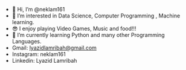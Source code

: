 - 👋 Hi, I’m @neklam161
- 👀 I’m interested in Data Science, Computer Programming , Machine learning.
- 😎 I enjoy playing Video Games, Music and food!!!
- 🌱 I’m currently learning Python and many other Programming Languages.
- Gmail: lyazidlamribah@gmail.com 
- Instagram: neklam161
- Linkedin: Lyazid Lamribah
<!---
neklam161/neklam161 is a ✨ special ✨ repository because its `README.md` (this file) appears on your GitHub profile.
You can click the Preview link to take a look at your changes.
--->
